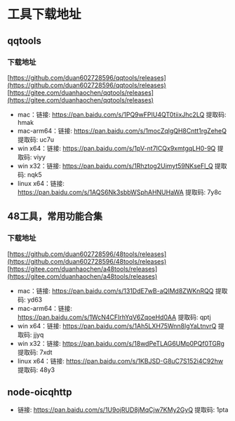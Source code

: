 # 工具下载地址

## qqtools

### 下载地址
[https://github.com/duan602728596/qqtools/releases](https://github.com/duan602728596/qqtools/releases)   
[https://gitee.com/duanhaochen/qqtools/releases](https://gitee.com/duanhaochen/qqtools/releases)
* mac：链接: https://pan.baidu.com/s/1PQ9wFPIU4QT0tiixJhc2LQ 提取码: hmak
* mac-arm64：链接: https://pan.baidu.com/s/1mocZqlgQH8Cntt1rgZeheQ 提取码: uc7u
* win x64：链接: https://pan.baidu.com/s/1pV-nt7ICQx9xmtgqLH0-9Q 提取码: viyy
* win x32：链接: https://pan.baidu.com/s/1Rhztog2Uimyt59NKseFl_Q 提取码: nqk5
* linux x64：链接: https://pan.baidu.com/s/1AQS6Nk3sbbWSphAHNUHaWA 提取码: 7y8c

## 48工具，常用功能合集

### 下载地址
[https://github.com/duan602728596/48tools/releases](https://github.com/duan602728596/48tools/releases)   
[https://gitee.com/duanhaochen/a48tools/releases](https://gitee.com/duanhaochen/a48tools/releases)
* mac：链接: https://pan.baidu.com/s/131DdE7wB-aQIMd8ZWKnRQQ 提取码: yd63
* mac-arm64：链接: https://pan.baidu.com/s/1WcN4CFIrhYqV6ZqoeHd0AA 提取码: qptj
* win x64：链接: https://pan.baidu.com/s/1Ah5LXH75Wnn8lgYaLtnvrQ 提取码: jjyq
* win x32：链接: https://pan.baidu.com/s/18wdPeTLAG6UMp0PQf0TGRg 提取码: 7xdt
* linux x64：链接: https://pan.baidu.com/s/1KBJSD-G8uC7S152i4C92hw 提取码: 48y3

## node-oicqhttp

* 链接: https://pan.baidu.com/s/1U9ojRUD8jMqCjw7KMy2GyQ 提取码: 1pta
